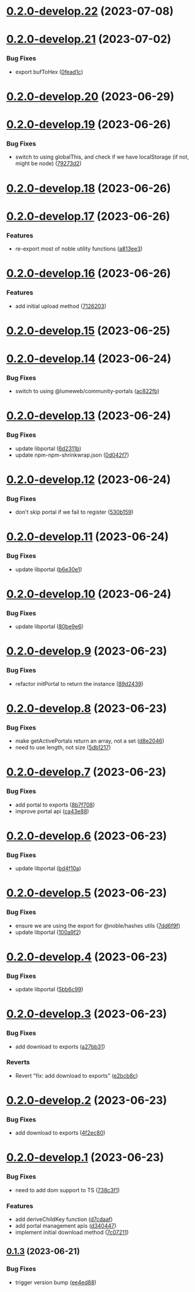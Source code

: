 # [0.2.0-develop.22](https://git.lumeweb.com/LumeWeb/libweb/compare/v0.2.0-develop.21...v0.2.0-develop.22) (2023-07-08)

# [0.2.0-develop.21](https://git.lumeweb.com/LumeWeb/libweb/compare/v0.2.0-develop.20...v0.2.0-develop.21) (2023-07-02)


### Bug Fixes

* export bufToHex ([0fead1c](https://git.lumeweb.com/LumeWeb/libweb/commit/0fead1c78628a049ff25b69cd586fb3d03b0e29e))

# [0.2.0-develop.20](https://git.lumeweb.com/LumeWeb/libweb/compare/v0.2.0-develop.19...v0.2.0-develop.20) (2023-06-29)

# [0.2.0-develop.19](https://git.lumeweb.com/LumeWeb/libweb/compare/v0.2.0-develop.18...v0.2.0-develop.19) (2023-06-26)


### Bug Fixes

* switch to using globalThis, and check if we have localStorage (if not, might be node) ([79273d2](https://git.lumeweb.com/LumeWeb/libweb/commit/79273d263b9f65dbe4faf369fa936e8d746d81d2))

# [0.2.0-develop.18](https://git.lumeweb.com/LumeWeb/libweb/compare/v0.2.0-develop.17...v0.2.0-develop.18) (2023-06-26)

# [0.2.0-develop.17](https://git.lumeweb.com/LumeWeb/libweb/compare/v0.2.0-develop.16...v0.2.0-develop.17) (2023-06-26)


### Features

* re-export most of noble utility functions ([a813ee3](https://git.lumeweb.com/LumeWeb/libweb/commit/a813ee35f359a6f019d53b3bad0d9585dcc0d23e))

# [0.2.0-develop.16](https://git.lumeweb.com/LumeWeb/libweb/compare/v0.2.0-develop.15...v0.2.0-develop.16) (2023-06-26)


### Features

* add initial upload method ([7126203](https://git.lumeweb.com/LumeWeb/libweb/commit/7126203cd3c97485de422e8759442a04074a8f64))

# [0.2.0-develop.15](https://git.lumeweb.com/LumeWeb/libweb/compare/v0.2.0-develop.14...v0.2.0-develop.15) (2023-06-25)

# [0.2.0-develop.14](https://git.lumeweb.com/LumeWeb/libweb/compare/v0.2.0-develop.13...v0.2.0-develop.14) (2023-06-24)


### Bug Fixes

* switch to using @lumeweb/community-portals ([ac822fb](https://git.lumeweb.com/LumeWeb/libweb/commit/ac822fb9390cfc863a959dc09269479d73a71b80))

# [0.2.0-develop.13](https://git.lumeweb.com/LumeWeb/libweb/compare/v0.2.0-develop.12...v0.2.0-develop.13) (2023-06-24)


### Bug Fixes

* update libportal ([6d2311b](https://git.lumeweb.com/LumeWeb/libweb/commit/6d2311b9dab8b04df3e468b5b9f3932b9b18d0c7))
* update npm-npm-shrinkwrap.json ([0d042f7](https://git.lumeweb.com/LumeWeb/libweb/commit/0d042f78673a61585683cdfc8518daa474da158e))

# [0.2.0-develop.12](https://git.lumeweb.com/LumeWeb/libweb/compare/v0.2.0-develop.11...v0.2.0-develop.12) (2023-06-24)


### Bug Fixes

* don't skip portal if we fail to register ([530b159](https://git.lumeweb.com/LumeWeb/libweb/commit/530b159c96b5426c7c5c891c8773f6e9afb03685))

# [0.2.0-develop.11](https://git.lumeweb.com/LumeWeb/libweb/compare/v0.2.0-develop.10...v0.2.0-develop.11) (2023-06-24)


### Bug Fixes

* update libportal ([b6e30e1](https://git.lumeweb.com/LumeWeb/libweb/commit/b6e30e164584dbd4fadd48a1362d3cbbeb04ece7))

# [0.2.0-develop.10](https://git.lumeweb.com/LumeWeb/libweb/compare/v0.2.0-develop.9...v0.2.0-develop.10) (2023-06-24)


### Bug Fixes

* update libportal ([80be9e6](https://git.lumeweb.com/LumeWeb/libweb/commit/80be9e64316782d6aeb4f9c3245352ca7b65907d))

# [0.2.0-develop.9](https://git.lumeweb.com/LumeWeb/libweb/compare/v0.2.0-develop.8...v0.2.0-develop.9) (2023-06-23)


### Bug Fixes

* refactor initPortal to return the instance ([89d2439](https://git.lumeweb.com/LumeWeb/libweb/commit/89d24393e5ec8c3d0846b00bec2912dd177e34a8))

# [0.2.0-develop.8](https://git.lumeweb.com/LumeWeb/libweb/compare/v0.2.0-develop.7...v0.2.0-develop.8) (2023-06-23)


### Bug Fixes

* make getActivePortals return an array, not a set ([d8e2046](https://git.lumeweb.com/LumeWeb/libweb/commit/d8e2046ebda8b428cfcd5470d63a9c09a6047819))
* need to use length, not size ([5db1217](https://git.lumeweb.com/LumeWeb/libweb/commit/5db121774ebf7c4eec4360a299cfb54991091747))

# [0.2.0-develop.7](https://git.lumeweb.com/LumeWeb/libweb/compare/v0.2.0-develop.6...v0.2.0-develop.7) (2023-06-23)


### Bug Fixes

* add portal to exports ([8b7f708](https://git.lumeweb.com/LumeWeb/libweb/commit/8b7f7082e3af84d8963ec535804b8816a1a396dc))
* improve portal api ([ca43e88](https://git.lumeweb.com/LumeWeb/libweb/commit/ca43e883006a58d92eec519925a007c0c82c55c6))

# [0.2.0-develop.6](https://git.lumeweb.com/LumeWeb/libweb/compare/v0.2.0-develop.5...v0.2.0-develop.6) (2023-06-23)


### Bug Fixes

* update libportal ([bd4f10a](https://git.lumeweb.com/LumeWeb/libweb/commit/bd4f10ad619b218f801fc5ce31be28adbf97e584))

# [0.2.0-develop.5](https://git.lumeweb.com/LumeWeb/libweb/compare/v0.2.0-develop.4...v0.2.0-develop.5) (2023-06-23)


### Bug Fixes

* ensure we are using the export for @noble/hashes utils ([7dd6f9f](https://git.lumeweb.com/LumeWeb/libweb/commit/7dd6f9f0b0524b86e851add7e825b9dd0ac3a7c8))
* update libportal ([100a9f2](https://git.lumeweb.com/LumeWeb/libweb/commit/100a9f2d6c75370ee909dd4fe6e574b19166d1f2))

# [0.2.0-develop.4](https://git.lumeweb.com/LumeWeb/libweb/compare/v0.2.0-develop.3...v0.2.0-develop.4) (2023-06-23)


### Bug Fixes

* update libportal ([5bb6c99](https://git.lumeweb.com/LumeWeb/libweb/commit/5bb6c99f4c16c13872886b259c27484e7d2c7fca))

# [0.2.0-develop.3](https://git.lumeweb.com/LumeWeb/libweb/compare/v0.2.0-develop.2...v0.2.0-develop.3) (2023-06-23)


### Bug Fixes

* add download to exports ([a27bb31](https://git.lumeweb.com/LumeWeb/libweb/commit/a27bb31336c41002780975edc0168ad70bc0a32a))


### Reverts

* Revert "fix: add download to exports" ([e2bcb8c](https://git.lumeweb.com/LumeWeb/libweb/commit/e2bcb8cf3d366f5f8dd27b3dfff7fb91de59e822))

# [0.2.0-develop.2](https://git.lumeweb.com/LumeWeb/libweb/compare/v0.2.0-develop.1...v0.2.0-develop.2) (2023-06-23)


### Bug Fixes

* add download to exports ([4f2ec80](https://git.lumeweb.com/LumeWeb/libweb/commit/4f2ec806e1c46b23aaf3269f75a9fe2958e233fc))

# [0.2.0-develop.1](https://git.lumeweb.com/LumeWeb/libweb/compare/v0.1.3...v0.2.0-develop.1) (2023-06-23)


### Bug Fixes

* need to add dom support to TS ([738c3f1](https://git.lumeweb.com/LumeWeb/libweb/commit/738c3f12cfb49456fbcdd433b3f4bd30daa031b7))


### Features

* add deriveChildKey function ([d7cdaaf](https://git.lumeweb.com/LumeWeb/libweb/commit/d7cdaaf316d4d26ed44860701376d18030030708))
* add portal management apis ([d340447](https://git.lumeweb.com/LumeWeb/libweb/commit/d340447aba098dbac6163bfbacca0429323e6e45))
* implement initial download method ([7c07211](https://git.lumeweb.com/LumeWeb/libweb/commit/7c07211356497ed36119d32943c46cb2e268b30f))

## [0.1.3](https://git.lumeweb.com/LumeWeb/libweb/compare/v0.1.2...v0.1.3) (2023-06-21)


### Bug Fixes

* trigger version bump ([ee4ed88](https://git.lumeweb.com/LumeWeb/libweb/commit/ee4ed88ea88fe9cb1715a82ea65dcc94e58504fa))

